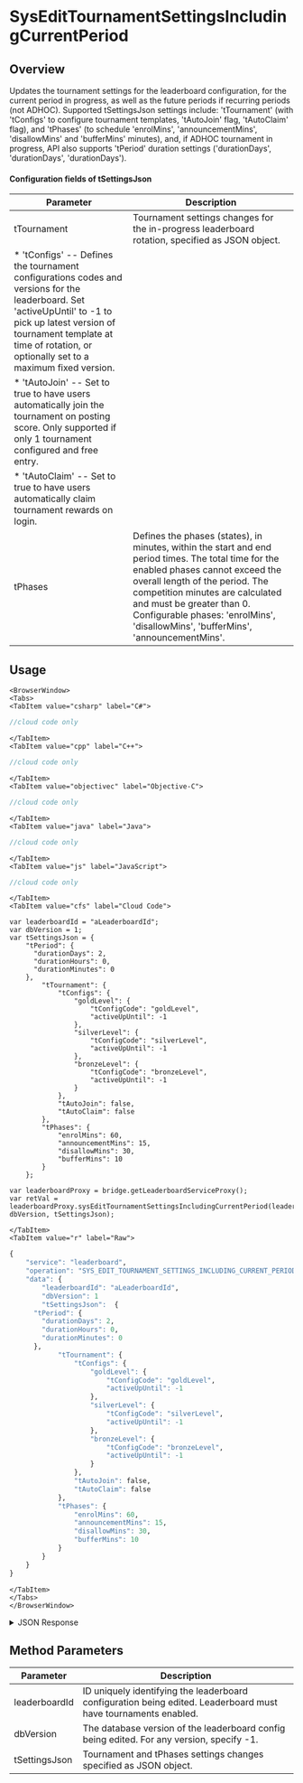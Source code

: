 # SysEditTournamentSettingsIncludingCurrentPeriod
## Overview
Updates the tournament settings for the leaderboard configuration, for the current period in progress, as well as the future periods if recurring periods (not ADHOC). Supported tSettingsJson settings include: 'tTournament' (with 'tConfigs' to configure tournament templates, 'tAutoJoin' flag, 'tAutoClaim' flag), and 'tPhases' (to schedule 'enrolMins', 'announcementMins', 'disallowMins' and 'bufferMins' minutes), and, if ADHOC tournament in progress, API also supports 'tPeriod' duration settings ('durationDays', 'durationDays', 'durationDays').



#### Configuration fields of **tSettingsJson**
Parameter | Description
--------- | -----------
tTournament | Tournament settings changes for the in-progress leaderboard rotation, specified as JSON object.
  | * 'tConfigs' -- Defines the tournament configurations codes and versions for the leaderboard. Set 'activeUpUntil' to -1 to pick up latest version of tournament template at time of rotation, or optionally set to a maximum fixed version.
  | * 'tAutoJoin' -- Set to true to have users automatically join the tournament on posting score. Only supported if only 1 tournament configured and free entry.
  | * 'tAutoClaim' -- Set to true to have users automatically claim tournament rewards on login.
tPhases | Defines the phases (states), in minutes, within the start and end period times. The total time for the enabled phases cannot exceed the overall length of the period. The competition minutes are calculated and must be greater than 0. Configurable phases: 'enrolMins', 'disallowMins', 'bufferMins', 'announcementMins'.

<PartialServop service_name="leaderboard" operation_name="SYS_EDIT_TOURNAMENT_SETTINGS_INCLUDING_CURRENT_PERIOD" />

## Usage

```mdx-code-block
<BrowserWindow>
<Tabs>
<TabItem value="csharp" label="C#">
```

```csharp
//cloud code only
```

```mdx-code-block
</TabItem>
<TabItem value="cpp" label="C++">
```

```cpp
//cloud code only
```

```mdx-code-block
</TabItem>
<TabItem value="objectivec" label="Objective-C">
```

```objectivec
//cloud code only
```

```mdx-code-block
</TabItem>
<TabItem value="java" label="Java">
```

```java
//cloud code only
```

```mdx-code-block
</TabItem>
<TabItem value="js" label="JavaScript">
```

```javascript
//cloud code only
```

```mdx-code-block
</TabItem>
<TabItem value="cfs" label="Cloud Code">
```

```cfscript
var leaderboardId = "aLeaderboardId";
var dbVersion = 1;
var tSettingsJson = {
    "tPeriod": {
      "durationDays": 2,
      "durationHours": 0,
      "durationMinutes": 0
    },
		"tTournament": {
			"tConfigs": {
				"goldLevel": {
					"tConfigCode": "goldLevel",
					"activeUpUntil": -1
				},
				"silverLevel": {
					"tConfigCode": "silverLevel",
					"activeUpUntil": -1
				},
				"bronzeLevel": {
					"tConfigCode": "bronzeLevel",
					"activeUpUntil": -1
				}
			},
			"tAutoJoin": false,
			"tAutoClaim": false
		},
		"tPhases": {
			"enrolMins": 60,
			"announcementMins": 15,
			"disallowMins": 30,
			"bufferMins": 10
		}
  	};

var leaderboardProxy = bridge.getLeaderboardServiceProxy();
var retVal = leaderboardProxy.sysEditTournamentSettingsIncludingCurrentPeriod(leaderboardId, dbVersion, tSettingsJson);
```

```mdx-code-block
</TabItem>
<TabItem value="r" label="Raw">
```

```r
{
	"service": "leaderboard",
	"operation": "SYS_EDIT_TOURNAMENT_SETTINGS_INCLUDING_CURRENT_PERIOD",
	"data": {
		"leaderboardId": "aLeaderboardId",
		"dbVersion": 1
		"tSettingsJson":  {
      "tPeriod": {
        "durationDays": 2,
        "durationHours": 0,
        "durationMinutes": 0
      },
			"tTournament": {
				"tConfigs": {
					"goldLevel": {
						"tConfigCode": "goldLevel",
						"activeUpUntil": -1
					},
					"silverLevel": {
						"tConfigCode": "silverLevel",
						"activeUpUntil": -1
					},
					"bronzeLevel": {
						"tConfigCode": "bronzeLevel",
						"activeUpUntil": -1
					}
				},
				"tAutoJoin": false,
				"tAutoClaim": false
			},
			"tPhases": {
				"enrolMins": 60,
				"announcementMins": 15,
				"disallowMins": 30,
				"bufferMins": 10
			}
		}
	}
}
```

```mdx-code-block
</TabItem>
</Tabs>
</BrowserWindow>
```

<details>
<summary>JSON Response</summary>

```json
{
  "data": {
    "aLeaderboardId": {
      "leaderboardId": "aLeaderboardId",
      "dbVersion": 12,
      "resetAt": 1631992744000,
      "leaderboardType": "HIGH_VALUE",
      "rotationType": "DAILY",
      "retainedCount": 5,
      "data": {
        "info": "Adding tournament to encourage play."
      },
      "numDaysToRotate": 0,
      "entryType": "PLAYER",
      "tConfigs": {
        "bronzeLevel": {
          "activeUpUntil": -1,
          "tConfigCode": "bronzeLevel"
        },
        "silverLevel": {
          "activeUpUntil": -1,
          "tConfigCode": "silverLevel"
        },
        "goldLevel": {
          "activeUpUntil": -1,
          "tConfigCode": "goldLevel"
        }
      },
      "tStates": {
        "enrolMins": 60,
        "disallowMins": 30,
        "minMins": 1425,
        "compMins": 1355,
        "bufferMins": 10,
        "announcementMins": 15
      },
      "tAutoJoin": false,
      "tAutoClaim": false,
      "tEnabled": true,
      "tTemplateOnly": false,
      "currentVersionId": 2,
      "currentPeriod": {
        "versionId": 2,
        "startingAt": 1631735669172,
        "endingAt": 1631992744000,
        "rotationType": "DAILY",
        "numDaysToRotate": 0,
        "tConfigVers": {
          "bronzeLevel": 1,
          "silverLevel": 1,
          "goldLevel": 1
        },
        "tState": "ACTIVE",
        "tAutoJoin": false,
        "tAutoClaim": false,
        "tRegistrationStart": 1631907244000,
        "tRegistrationEnd": 1631990344000,
        "tPlayStart": 1631910844000,
        "tPlayEnd": 1631992144000,
        "tProcessingStartAt": 1631992924000,
        "tProcessingJobId": "7708a6b3-9d71-4d04-bf90-ac12cc46ada5",
        "tRegistrationStartJobId": "129287e3-aedc-451e-b83c-bed08b3d0b7c",
        "tPlayStartJobId": "11ec518e-9193-4546-9d1e-ed5b08648095",
        "tPlayEndJobId": "10c9d7c8-039c-436f-b6c0-a4480bd1c0d1",
        "tStates": {
          "enrolMins": 60,
          "disallowMins": 30,
          "minMins": 1425,
          "compMins": 1355,
          "bufferMins": 10,
          "announcementMins": 15
        }
      }
    }
  },
  "status": 200
}
```
</details>

## Method Parameters
Parameter | Description
--------- | -----------
leaderboardId | ID uniquely identifying the leaderboard configuration being edited. Leaderboard must have tournaments enabled.
dbVersion | The database version of the leaderboard config being edited. For any version, specify -1.
tSettingsJson | Tournament and tPhases settings changes specified as JSON object. 


